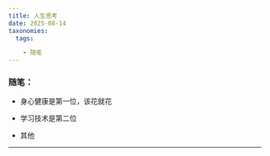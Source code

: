 ```yaml
---
title: 人生思考
date: 2025-08-14
taxonomies:
  tags:

    - 随笔
---
```


### 随笔：

- 身心健康是第一位，该花就花

- 学习技术是第二位

- 其他


------

